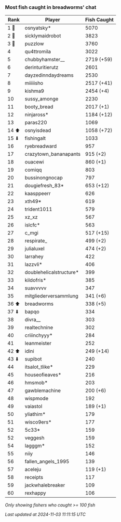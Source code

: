 ### Most fish caught in breadworms' chat
| Rank | Player | Fish Caught |
|------|--------|-----------|
| 1 🥇  | osnyatsky*  | 5070 |
| 2 🥈  | sicklymaidrobot  | 3823 |
| 3 🥉  | puzzlow  | 3760 |
| 4  | qu4ttromila  | 3022 |
| 5  | chubbyhamster__  | 2719 (+59) |
| 6  | derinturitierutz  | 2601 |
| 7  | dayzedinndaydreams  | 2530 |
| 8  | miiiiisho  | 2517 (+41) |
| 9  | kishma9  | 2454 (+4) |
| 10  | sussy_amonge  | 2230 |
| 11  | booty_bread  | 2017 (+1) |
| 12  | ninjaross*  | 1184 (+12) |
| 13  | paras220  | 1069 |
| 14 ⬆ | osnyisdead  | 1058 (+72) |
| 15 ⬇ | fishingalt  | 1033 |
| 16  | ryebreadward  | 957 |
| 17  | crazytown_bananapants  | 915 (+2) |
| 18  | ouacewi  | 860 (+1) |
| 19  | comiqq  | 803 |
| 20  | bussinongnocap  | 797 |
| 21  | dougiefresh_83*  | 653 (+12) |
| 22  | kaasppeerr  | 626 |
| 23  | xth49*  | 619 |
| 24  | trident1011  | 579 |
| 25  | xz_xz  | 567 |
| 26  | islcfc*  | 563 |
| 27  | c_mgi  | 517 (+15) |
| 28  | respirate_  | 499 (+2) |
| 29  | julialuxel  | 474 (+2) |
| 30  | larrahey  | 422 |
| 31  | lazzvli*  | 406 |
| 32  | doublehelicalstructure*  | 399 |
| 33  | kildofris*  | 385 |
| 34  | suavvvvv  | 347 |
| 35  | mitgliederversammlung  | 341 (+6) |
| 36 ⬆ | breadworms  | 338 (+5) |
| 37 ⬇ | bapqo  | 334 |
| 38  | divra__  | 303 |
| 39  | realtechnine  | 302 |
| 40  | criiinchyyy*  | 284 |
| 41  | leanmeister  | 252 |
| 42 ⬆ | idini  | 249 (+14) |
| 43 ⬇ | supibot  | 240 |
| 44  | itsalot_tlike*  | 229 |
| 45  | houseofieaves*  | 216 |
| 46  | hmsmob*  | 203 |
| 47  | gawblemachine  | 200 (+6) |
| 48  | wispmode  | 192 |
| 49  | vaiastol  | 189 (+1) |
| 50  | yliathim*  | 179 |
| 51  | wisco9ers*  | 177 |
| 52  | 5c33*  | 159 |
| 52  | veggesh  | 159 |
| 54  | lagggm*  | 152 |
| 55  | niiy  | 146 |
| 56  | fallen_angels_1995  | 139 |
| 57  | aceleju  | 119 (+1) |
| 58  | receipts  | 117 |
| 59  | jackwhalebreaker  | 109 |
| 60  | rexhappy  | 106 |

_Only showing fishers who caught >= 100 fish_

_Last updated at 2024-11-03 11:11:15 UTC_